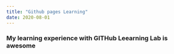 ```yaml
---
title: "Github pages Learning"
date: 2020-08-01
---
```

### My learning experience with GITHub Leearning Lab is awesome
